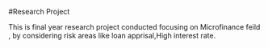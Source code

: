#Research Project

This is final year research project conducted focusing on Microfinance feild , by considering risk areas like loan apprisal,High interest rate.
